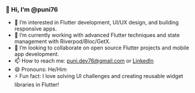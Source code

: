 ### 👋 Hi, I’m @puni76

- 👀 I’m interested in Flutter development, UI/UX design, and building responsive apps.
- 🌱 I’m currently working with advanced Flutter techniques and state management with Riverpod/Bloc/GetX.
- 💞️ I’m looking to collaborate on open source Flutter projects and mobile app development.
- 📫 How to reach me: puni.dev76@gmail.com or [LinkedIn]([https://www.linkedin.com/in/your-profile](https://www.linkedin.com/in/punith-s-uppar-246341287/))
- 😄 Pronouns: He/Him
- ⚡ Fun fact: I love solving UI challenges and creating reusable widget libraries in Flutter!

<!---
puni76/puni76 is a ✨ special ✨ repository because its `README.md` (this file) appears on your GitHub profile.
You can click the Preview link to take a look at your changes.
--->
